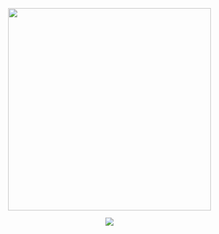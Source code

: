 <p align="center">
  <a href="https://youtu.be/SLdCV3nIiEI">
    <img src="https://see.object.gay/u/iXczOG.png" width=400/>
  </a>
</p>

<p align="center">
  <a href="https://skillicons.dev">
    <img src="https://skillicons.dev/icons?i=git,neovim,cs,rust,python,arch" />
  </a>
</p>
